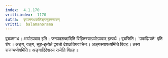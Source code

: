 ```yaml
---
index:  4.1.170
vrittiindex:  1170
sutra:  द्व्यञ्मगधकलिङ्गसूरमसादण्
vritti:  balamanorama 
---
```


द्व्यञ्मगध। अञोऽपवाद इति। जनपदशब्दादिति विहितस्याऽञोऽपवाद इत्यर्थः। द्व्यजिति। `उदाह्यियते' इति शेषः। अङ्ग, वङ्ग, सुहृ-इत्येते द्व्यचो देशक्षत्रियवाचिनः। अङ्गस्यापत्यमिति विग्रहः। तस्य राजन्यप्येवमिति। अङ्गादिदेशस्य राजेति विग्रहः।

